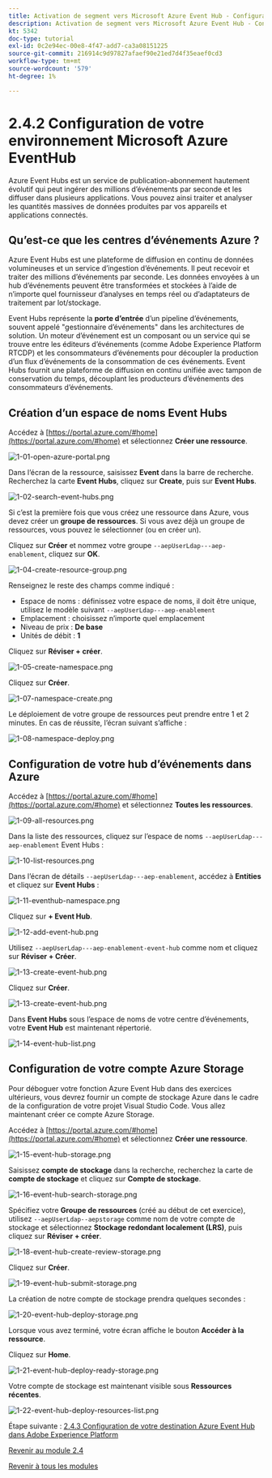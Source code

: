 ```yaml
---
title: Activation de segment vers Microsoft Azure Event Hub - Configuration d’un hub d’événement dans Azure
description: Activation de segment vers Microsoft Azure Event Hub - Configuration d’un hub d’événement dans Azure
kt: 5342
doc-type: tutorial
exl-id: 0c2e94ec-00e8-4f47-add7-ca3a08151225
source-git-commit: 216914c9d97827afaef90e21ed7d4f35eaef0cd3
workflow-type: tm+mt
source-wordcount: '579'
ht-degree: 1%

---
```


# 2.4.2 Configuration de votre environnement Microsoft Azure EventHub

Azure Event Hubs est un service de publication-abonnement hautement évolutif qui peut ingérer des millions d’événements par seconde et les diffuser dans plusieurs applications. Vous pouvez ainsi traiter et analyser les quantités massives de données produites par vos appareils et applications connectés.

## Qu’est-ce que les centres d’événements Azure ?

Azure Event Hubs est une plateforme de diffusion en continu de données volumineuses et un service d’ingestion d’événements. Il peut recevoir et traiter des millions d’événements par seconde. Les données envoyées à un hub d’événements peuvent être transformées et stockées à l’aide de n’importe quel fournisseur d’analyses en temps réel ou d’adaptateurs de traitement par lot/stockage.

Event Hubs représente la **porte d’entrée** d’un pipeline d’événements, souvent appelé &quot;gestionnaire d’événements&quot; dans les architectures de solution. Un moteur d’événement est un composant ou un service qui se trouve entre les éditeurs d’événements (comme Adobe Experience Platform RTCDP) et les consommateurs d’événements pour découpler la production d’un flux d’événements de la consommation de ces événements. Event Hubs fournit une plateforme de diffusion en continu unifiée avec tampon de conservation du temps, découplant les producteurs d’événements des consommateurs d’événements.

## Création d’un espace de noms Event Hubs

Accédez à [https://portal.azure.com/#home](https://portal.azure.com/#home) et sélectionnez **Créer une ressource**.

![1-01-open-azure-portal.png](./images/101openazureportal.png)

Dans l’écran de la ressource, saisissez **Event** dans la barre de recherche. Recherchez la carte **Event Hubs**, cliquez sur **Create**, puis sur **Event Hubs**.

![1-02-search-event-hubs.png](./images/102searcheventhubs.png)

Si c’est la première fois que vous créez une ressource dans Azure, vous devez créer un **groupe de ressources**. Si vous avez déjà un groupe de ressources, vous pouvez le sélectionner (ou en créer un).

Cliquez sur **Créer** et nommez votre groupe `--aepUserLdap---aep-enablement`, cliquez sur **OK**.

![1-04-create-resource-group.png](./images/104createresourcegroup.png)

Renseignez le reste des champs comme indiqué :

- Espace de noms : définissez votre espace de noms, il doit être unique, utilisez le modèle suivant `--aepUserLdap---aep-enablement`
- Emplacement : choisissez n’importe quel emplacement
- Niveau de prix : **De base**
- Unités de débit : **1**

Cliquez sur **Réviser + créer**.

![1-05-create-namespace.png](./images/105createnamespace.png)

Cliquez sur **Créer**.

![1-07-namespace-create.png](./images/107namespacecreate.png)

Le déploiement de votre groupe de ressources peut prendre entre 1 et 2 minutes. En cas de réussite, l’écran suivant s’affiche :

![1-08-namespace-deploy.png](./images/108namespacedeploy.png)

## Configuration de votre hub d’événements dans Azure

Accédez à [https://portal.azure.com/#home](https://portal.azure.com/#home) et sélectionnez **Toutes les ressources**.

![1-09-all-resources.png](./images/109allresources.png)

Dans la liste des ressources, cliquez sur l’espace de noms `--aepUserLdap---aep-enablement` Event Hubs :

![1-10-list-resources.png](./images/110listresources.png)

Dans l’écran de détails `--aepUserLdap---aep-enablement`, accédez à **Entities** et cliquez sur **Event Hubs** :

![1-11-eventhub-namespace.png](./images/111eventhubnamespace.png)

Cliquez sur **+ Event Hub**.

![1-12-add-event-hub.png](./images/112addeventhub.png)

Utilisez `--aepUserLdap---aep-enablement-event-hub` comme nom et cliquez sur **Réviser + Créer**.

![1-13-create-event-hub.png](./images/113createeventhub.png)

Cliquez sur **Créer**.

![1-13-create-event-hub.png](./images/113createeventhub1.png)

Dans **Event Hubs** sous l’espace de noms de votre centre d’événements, votre **Event Hub** est maintenant répertorié.

![1-14-event-hub-list.png](./images/114eventhublist.png)

## Configuration de votre compte Azure Storage

Pour déboguer votre fonction Azure Event Hub dans des exercices ultérieurs, vous devrez fournir un compte de stockage Azure dans le cadre de la configuration de votre projet Visual Studio Code. Vous allez maintenant créer ce compte Azure Storage.

Accédez à [https://portal.azure.com/#home](https://portal.azure.com/#home) et sélectionnez **Créer une ressource**.

![1-15-event-hub-storage.png](./images/115eventhubstorage.png)

Saisissez **compte de stockage** dans la recherche, recherchez la carte de **compte de stockage** et cliquez sur **Compte de stockage**.

![1-16-event-hub-search-storage.png](./images/116eventhubsearchstorage.png)

Spécifiez votre **Groupe de ressources** (créé au début de cet exercice), utilisez `--aepUserLdap--aepstorage` comme nom de votre compte de stockage et sélectionnez **Stockage redondant localement (LRS)**, puis cliquez sur **Réviser + créer**.

![1-18-event-hub-create-review-storage.png](./images/118eventhubcreatereviewstorage.png)

Cliquez sur **Créer**.

![1-19-event-hub-submit-storage.png](./images/119eventhubsubmitstorage.png)

La création de notre compte de stockage prendra quelques secondes :

![1-20-event-hub-deploy-storage.png](./images/120eventhubdeploystorage.png)

Lorsque vous avez terminé, votre écran affiche le bouton **Accéder à la ressource**.

Cliquez sur **Home**.

![1-21-event-hub-deploy-ready-storage.png](./images/121eventhubdeployreadystorage.png)

Votre compte de stockage est maintenant visible sous **Ressources récentes**.

![1-22-event-hub-deploy-resources-list.png](./images/122eventhubdeployresourceslist.png)

Étape suivante : [2.4.3 Configuration de votre destination Azure Event Hub dans Adobe Experience Platform](./ex3.md)

[Revenir au module 2.4](./segment-activation-microsoft-azure-eventhub.md)

[Revenir à tous les modules](./../../../overview.md)
